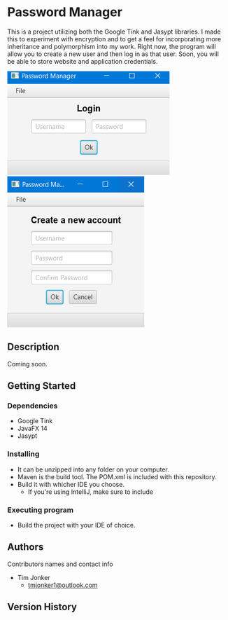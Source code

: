 # Password Manager

This is a project utilizing both the Google Tink and Jasypt libraries.  I made this to experiment with encryption and to get a feel for incorporating more inheritance and polymorphism into my work.  Right now, the program will allow you to create a new user and then log in as that user.  Soon, you will be able to store website and application credentials.

![Login Screen](https://github.com/tmjonker/PasswordManager/blob/master/Images/Login.PNG)   ![New user](https://github.com/tmjonker/PasswordManager/blob/master/Images/NewUser.PNG)

## Description

Coming soon.

## Getting Started

### Dependencies

* Google Tink
* JavaFX 14
* Jasypt

### Installing

* It can be unzipped into any folder on your computer.
* Maven is the build tool.  The POM.xml is included with this repository.
* Build it with whicher IDE you choose.
  * If you're using IntelliJ, make sure to include 


### Executing program

* Build the project with your IDE of choice.


## Authors

Contributors names and contact info

* Tim Jonker
  - tmjonker1@outlook.com

## Version History


